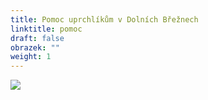 ```yaml
---
title: Pomoc uprchlíkům v Dolních Břežnech
linktitle: pomoc
draft: false
obrazek: ""
weight: 1
---
```

![](/assets/media/sbirka-pro-ukrajinu-v-dolnich-brezanech-72-24-in-1-.jpg)